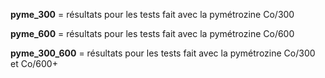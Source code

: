 **pyme_300** = résultats pour les tests fait avec la pymétrozine Co/300

**pyme_600** = résultats pour les tests fait avec la pymétrozine Co/600

**pyme_300_600** = résultats pour les tests fait avec la pymétrozine Co/300 et Co/600+
